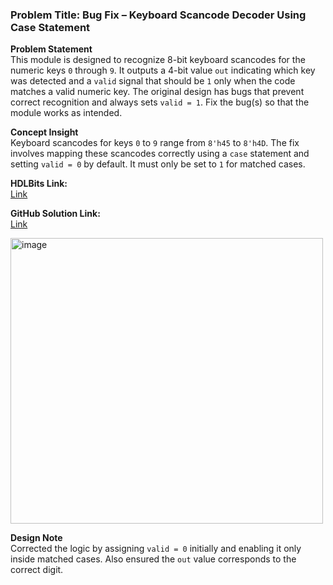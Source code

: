 ### Problem Title: Bug Fix – Keyboard Scancode Decoder Using Case Statement

**Problem Statement**  
This module is designed to recognize 8-bit keyboard scancodes for the numeric keys `0` through `9`. It outputs a 4-bit value `out` indicating which key was detected and a `valid` signal that should be `1` only when the code matches a valid numeric key. The original design has bugs that prevent correct recognition and always sets `valid = 1`. Fix the bug(s) so that the module works as intended.

**Concept Insight**  
Keyboard scancodes for keys `0` to `9` range from `8'h45` to `8'h4D`. The fix involves mapping these scancodes correctly using a `case` statement and setting `valid = 0` by default. It must only be set to `1` for matched cases.

**HDLBits Link:**  
[Link](https://hdlbits.01xz.net/wiki/Bugs_case)

**GitHub Solution Link:**  
[Link](https://github.com/KorrapoluEswarAdithya/HDLBits-Solutions/blob/main/Bug-Fix/bugs_case.v)

<img width="500" height="457" alt="image" src="https://github.com/user-attachments/assets/bbce719f-c319-451a-9add-3b0ccbec0f8a" />

**Design Note**  
Corrected the logic by assigning `valid = 0` initially and enabling it only inside matched cases. Also ensured the `out` value corresponds to the correct digit.
